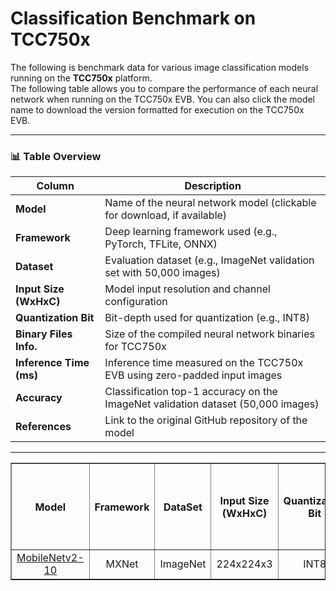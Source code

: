 # Classification Benchmark on TCC750x
The following is benchmark data for various image classification models running on the **TCC750x** platform.  
The following table allows you to compare the performance of each neural network when running on the TCC750x EVB.
You can also click the model name to download the version formatted for execution on the TCC750x EVB.

- - -

### 📊 Table Overview

| Column                    | Description                                                                 |
|--------------------------|-----------------------------------------------------------------------------|
| **Model**                | Name of the neural network model (clickable for download, if available)     |
| **Framework**            | Deep learning framework used (e.g., PyTorch, TFLite, ONNX)                  |
| **Dataset**              | Evaluation dataset (e.g., ImageNet validation set with 50,000 images)  |
| **Input Size (WxHxC)**   | Model input resolution and channel configuration                            |
| **Quantization Bit**     | Bit-depth used for quantization (e.g., INT8)                                |
| **Binary Files Info.**   | Size of the compiled neural network binaries for TCC750x                    |
| **Inference Time (ms)**  | Inference time measured on the TCC750x EVB using zero-padded input images                |
| **Accuracy**             | Classification top-1 accuracy on the ImageNet validation dataset (50,000 images)                    |
| **References**           | Link to the original GitHub repository of the model      

- - -

<table border="1" cellspacing="0" cellpadding="5">
    <thead>
        <tr>
            <th rowspan="2">Model</th>
            <th rowspan="2">Framework</th>
            <th rowspan="2">DataSet</th>
            <th rowspan="2">Input Size (WxHxC)</th>
            <th rowspan="2">Quantization Bit</th>
            <th colspan="2">Binary Files Info.</th>
            <th rowspan="2">Inference Time (ms)</th>
            <th colspan="2">Accuracy</th>
            <th rowspan="2">References</th>
        </tr>
        <tr>
            <th>Weight and Bias Bin.(MB)</th>
            <th>Command Bin.(KB)</th>
            <th>FP32</th>
            <th>INT8</th>
        </tr>
    </thead>
    <tbody>
        <tr>
            <td align="center"><a href="MobileNet/mobileNetv2_10/">MobileNetv2-10</a></td> <!-- Model -->
            <td align="center">MXNet</td> <!-- Framework -->
            <td align="center">ImageNet</td> <!-- Detections/DataSet -->
            <td align="center">224x224x3</td> <!-- Input Size (WxHxC) -->
            <td align="center">INT8</td> <!-- Quantization Bit -->
            <td align="center">4</td> <!-- Compiled NN Information: Weight, Bias Binary Size(MB) -->
            <td align="center">44</td> <!-- Compiled NN Information: Command Binary Size(KB) -->
            <td align="center">1.31</td> <!-- Inference Time(msec): EVB -->
            <td align="center">0.6984</td> <!-- Evaluation Result: FP32 -->
            <td align="center">0.6879</td> <!-- Evaluation Result: INT8 -->
            <td align="center"><a href="https://github.com/onnx/models/tree/main/validated/vision/classification/mobilenet">GitHub<a></td> <!-- References: Link -->
        </tr>
    </tbody>
</table>

